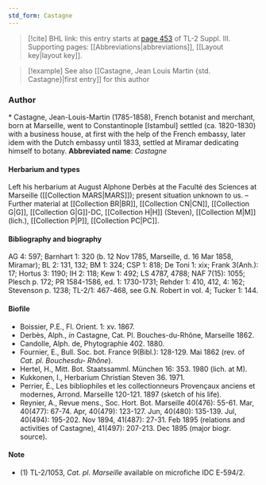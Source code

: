 ```yaml
---
std_form: Castagne
---
```


> [!cite] BHL link: this entry starts at [page 453](https://www.biodiversitylibrary.org/page/33266760) of TL-2 Suppl. III.
> Supporting pages: [[Abbreviations|abbreviations]], [[Layout key|layout key]].

> [!example] See also [[Castagne, Jean Louis Martin {std. Castagne}|first entry]] for this author

### Author

\* Castagne, Jean-Louis-Martin (1785-1858), French botanist and merchant, born at Marseille, went to Constantinople \[Istambul\] settled (ca. 1820-1830) with a business house, at first with the help of the French embassy, later idem with the Dutch embassy until 1833, settled at Miramar dedicating himself to botany. 
**Abbreviated name**: *Castagne*

#### Herbarium and types

Left his herbarium at August Alphone Derbès at the Faculté des Sciences at Marseille ([[Collection MARS|MARS]]); present situation unknown to us. – Further material at [[Collection BR|BR]], [[Collection CN|CN]], [[Collection G|G]], [[Collection G|G]]-DC, [[Collection H|H]] (Steven), [[Collection M|M]] (lich.), [[Collection P|P]], [[Collection PC|PC]].

#### Bibliography and biography

AG 4: 597; Barnhart 1: 320 (b. 12 Nov 1785, Marseille, d. 16 Mar 1858, Miramar); BL 2: 131, 132; BM 1: 324; CSP 1: 818; De Toni 1: xix; Frank 3(Anh.): 17; Hortus 3: 1190; IH 2: 118; Kew 1: 492; LS 4787, 4788; NAF 7(15): 1055; Plesch p. 172; PR 1584-1586, ed. 1: 1730-1731; Rehder 1: 410, 412, 4: 162; Stevenson p. 1238; TL-2/1: 467-468, see G.N. Robert in vol. 4; Tucker 1: 144.

#### Biofile

- Boissier, P.E., Fl. Orient. 1: xv. 1867.
- Derbès, Alph., *in* Castagne, Cat. Pl. Bouches-du-Rhône, Marseille 1862.
- Candolle, Alph. de, Phytographie 402. 1880.
- Fournier, E., Bull. Soc. bot. France 9(Bibl.): 128-129. Mai 1862 (rev. of *Cat. pl. Bouchesdu- Rhône*).
- Hertel, H., Mitt. Bot. Staatssamml. München 16: 353. 1980 (lich. at M).
- Kukkonen, I., Herbarium Christian Steven 36. 1971.
- Perrier, É., Les bibliophiles et les collectionneurs Provençaux anciens et modernes, Arrond. Marseille 120-121. 1897 (sketch of his life).
- Reynier, A., Revue mens., Soc. Hort. Bot. Marseille 40(476): 55-61. Mar, 40(477): 67-74. Apr, 40(479): 123-127. Jun, 40(480): 135-139. Jul, 40(494): 195-202. Nov 1894, 41(487): 27-31. Feb 1895 (relations and activities of Castagne), 41(497): 207-213. Dec 1895 (major biogr. source).

#### Note

- (1) TL-2/1053, *Cat. pl. Marseille* available on microfiche IDC E-594/2.

